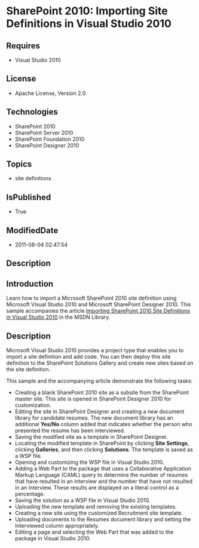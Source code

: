 # SharePoint 2010: Importing Site Definitions in Visual Studio 2010
## Requires
* Visual Studio 2010
## License
* Apache License, Version 2.0
## Technologies
* SharePoint 2010
* SharePoint Server 2010
* SharePoint Foundation 2010
* SharePoint Designer 2010
## Topics
* site definitions
## IsPublished
* True
## ModifiedDate
* 2011-08-04 02:47:54
## Description

<h2><strong>Introduction</strong></h2>
<p>Learn how to import a Microsoft SharePoint 2010 site definition using Microsoft Visual Studio 2010 and Microsoft SharePoint Designer 2010. This sample accompanies the article
<a href="http://msdn.microsoft.com/en-us/library/5dc47db1-61a9-4d84-be3b-89e153325561.aspx">
Importing SharePoint 2010 Site Definitions in Visual Studio 2010</a> in the MSDN Library.</p>
<h2><strong>Description</strong></h2>
<p>Microsoft Visual Studio 2010 provides a project type that enables you to import a site definition and add code. You can then deploy this site definition to the SharePoint Solutions Gallery and create new sites based on the site definition.</p>
<p>This sample and the accompanying article demonstrate the following tasks:</p>
<ul>
<li>Creating a blank SharePoint 2010 site as a subsite from the SharePoint master site. This site is opened in SharePoint Designer 2010 for customization.
</li><li>Editing the site in SharePoint Designer and creating a new document library for candidate resumes. The new document library has an additional
<strong>Yes/No</strong> column added that indicates whether the person who presented the resume has been interviewed.
</li><li>Saving the modified site as a template in SharePoint Designer. </li><li>Locating the modified template in SharePoint by clicking <strong>Site Settings</strong>, clicking
<strong>Galleries</strong>, and then clicking <strong>Solutions</strong>. The template is saved as a WSP file.
</li><li>Opening and customizing the WSP file in Visual Studio 2010. </li><li>Adding a Web Part to the package that uses a Collaborative Application Markup Language (CAML) query to determine the number of resumes that have resulted in an interview and the number that have not resulted in an interview. These results are displayed
 on a literal control as a percentage. </li><li>Saving the solution as a WSP file in Visual Studio 2010. </li><li>Uploading the new template and removing the existing templates. </li><li>Creating a new site using the customized Recruitment site template. </li><li>Uploading documents to the Resumes document library and setting the Interviewed column appropriately.
</li><li>Editing a page and selecting the Web Part that was added to the package in Visual Studio 2010.
</li></ul>
